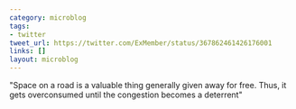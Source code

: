 ```yaml
---
category: microblog
tags:
- twitter
tweet_url: https://twitter.com/ExMember/status/367862461426176001
links: []
layout: microblog
---
```

"Space on a road is a valuable thing generally given away for free. Thus, it gets overconsumed until the congestion becomes a deterrent"
